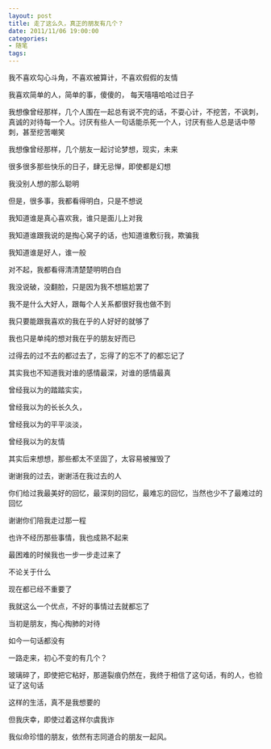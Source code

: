 ```yaml
---
layout: post
title: 走了这么久，真正的朋友有几个？
date: 2011/11/06 19:00:00
categories: 
- 随笔
tags: 
---
```


我不喜欢勾心斗角，不喜欢被算计，不喜欢假假的友情

我喜欢简单的人，简单的事，傻傻的， 每天嘻嘻哈哈过日子

我想像曾经那样，几个人围在一起总有说不完的话，不耍心计，不挖苦，不讽刺，真诚的对待每一个人。讨厌有些人一句话能杀死一个人，讨厌有些人总是话中带刺，甚至挖苦嘲笑

我想像曾经那样，几个朋友一起讨论梦想，现实，未来

很多很多那些快乐的日子，肆无忌惮，即使都是幻想

我没别人想的那么聪明

但是，很多事，我都看得明白，只是不想说　　

我知道谁是真心喜欢我，谁只是面儿上对我

我知道谁跟我说的是掏心窝子的话，也知道谁敷衍我，欺骗我

我知道谁是好人，谁一般

对不起，我都看得清清楚楚明明白白

我没说破，没翻脸，只是因为我不想尴尬罢了

我不是什么大好人，跟每个人关系都很好我也做不到

我只要能跟我喜欢的我在乎的人好好的就够了

我也只是单纯的想对我在乎的朋友好而已

过得去的过不去的都过去了，忘得了的忘不了的都忘记了

其实我也不知道我对谁的感情最深，对谁的感情最真

曾经我以为的踏踏实实，

曾经我以为的长长久久，

曾经我以为的平平淡淡，

曾经我以为的友情

其实后来想想，那些都太不坚固了，太容易被摧毁了

谢谢我的过去，谢谢活在我过去的人

你们给过我最美好的回忆，最深刻的回忆，最难忘的回忆，当然也少不了最难过的回忆

谢谢你们陪我走过那一程　　

也许不经历那些事情，我也成熟不起来

最困难的时候我也一步一步走过来了

不论关于什么

现在都已经不重要了

我就这么一个优点，不好的事情过去就都忘了

当初是朋友，掏心掏肺的对待

如今一句话都没有

一路走来，初心不变的有几个？

玻璃碎了，即使把它粘好，那道裂痕仍然在，我终于相信了这句话，有的人，也验证了这句话

这样的生活，真不是我想要的

但我庆幸，即使过着这样尔虞我诈

我似命珍惜的朋友，依然有志同道合的朋友一起风。


